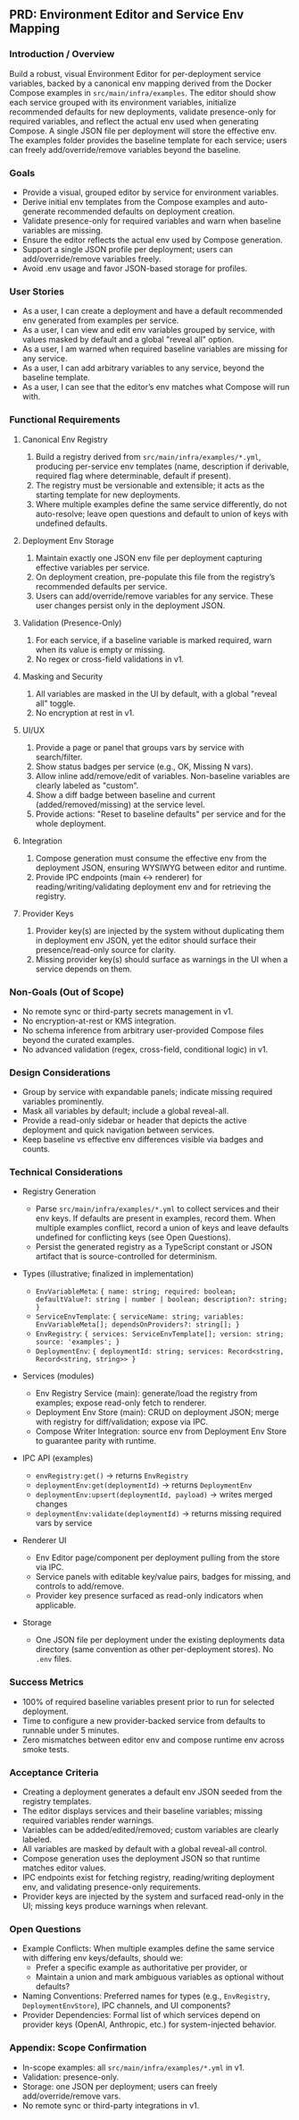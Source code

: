 ## PRD: Environment Editor and Service Env Mapping

### Introduction / Overview

Build a robust, visual Environment Editor for per-deployment service variables, backed by a canonical env mapping derived from the Docker Compose examples in `src/main/infra/examples`. The editor should show each service grouped with its environment variables, initialize recommended defaults for new deployments, validate presence-only for required variables, and reflect the actual env used when generating Compose. A single JSON file per deployment will store the effective env. The examples folder provides the baseline template for each service; users can freely add/override/remove variables beyond the baseline.

### Goals

- Provide a visual, grouped editor by service for environment variables.
- Derive initial env templates from the Compose examples and auto-generate recommended defaults on deployment creation.
- Validate presence-only for required variables and warn when baseline variables are missing.
- Ensure the editor reflects the actual env used by Compose generation.
- Support a single JSON profile per deployment; users can add/override/remove variables freely.
- Avoid .env usage and favor JSON-based storage for profiles.

### User Stories

- As a user, I can create a deployment and have a default recommended env generated from examples per service.
- As a user, I can view and edit env variables grouped by service, with values masked by default and a global "reveal all" option.
- As a user, I am warned when required baseline variables are missing for any service.
- As a user, I can add arbitrary variables to any service, beyond the baseline template.
- As a user, I can see that the editor’s env matches what Compose will run with.

### Functional Requirements

1. Canonical Env Registry
   1. Build a registry derived from `src/main/infra/examples/*.yml`, producing per-service env templates (name, description if derivable, required flag where determinable, default if present).
   2. The registry must be versionable and extensible; it acts as the starting template for new deployments.
   3. Where multiple examples define the same service differently, do not auto-resolve; leave open questions and default to union of keys with undefined defaults.

2. Deployment Env Storage
   1. Maintain exactly one JSON env file per deployment capturing effective variables per service.
   2. On deployment creation, pre-populate this file from the registry’s recommended defaults per service.
   3. Users can add/override/remove variables for any service. These user changes persist only in the deployment JSON.

3. Validation (Presence-Only)
   1. For each service, if a baseline variable is marked required, warn when its value is empty or missing.
   2. No regex or cross-field validations in v1.

4. Masking and Security
   1. All variables are masked in the UI by default, with a global "reveal all" toggle.
   2. No encryption at rest in v1.

5. UI/UX
   1. Provide a page or panel that groups vars by service with search/filter.
   2. Show status badges per service (e.g., OK, Missing N vars).
   3. Allow inline add/remove/edit of variables. Non-baseline variables are clearly labeled as "custom".
   4. Show a diff badge between baseline and current (added/removed/missing) at the service level.
   5. Provide actions: "Reset to baseline defaults" per service and for the whole deployment.

6. Integration
   1. Compose generation must consume the effective env from the deployment JSON, ensuring WYSIWYG between editor and runtime.
   2. Provide IPC endpoints (main ↔ renderer) for reading/writing/validating deployment env and for retrieving the registry.

7. Provider Keys
   1. Provider key(s) are injected by the system without duplicating them in deployment env JSON, yet the editor should surface their presence/read-only source for clarity.
   2. Missing provider key(s) should surface as warnings in the UI when a service depends on them.

### Non-Goals (Out of Scope)

- No remote sync or third-party secrets management in v1.
- No encryption-at-rest or KMS integration.
- No schema inference from arbitrary user-provided Compose files beyond the curated examples.
- No advanced validation (regex, cross-field, conditional logic) in v1.

### Design Considerations

- Group by service with expandable panels; indicate missing required variables prominently.
- Mask all variables by default; include a global reveal-all.
- Provide a read-only sidebar or header that depicts the active deployment and quick navigation between services.
- Keep baseline vs effective env differences visible via badges and counts.

### Technical Considerations

- Registry Generation
  - Parse `src/main/infra/examples/*.yml` to collect services and their env keys. If defaults are present in examples, record them. When multiple examples conflict, record a union of keys and leave defaults undefined for conflicting keys (see Open Questions).
  - Persist the generated registry as a TypeScript constant or JSON artifact that is source-controlled for determinism.

- Types (illustrative; finalized in implementation)
  - `EnvVariableMeta`: `{ name: string; required: boolean; defaultValue?: string | number | boolean; description?: string; }`
  - `ServiceEnvTemplate`: `{ serviceName: string; variables: EnvVariableMeta[]; dependsOnProviders?: string[]; }`
  - `EnvRegistry`: `{ services: ServiceEnvTemplate[]; version: string; source: 'examples'; }`
  - `DeploymentEnv`: `{ deploymentId: string; services: Record<string, Record<string, string>> }`

- Services (modules)
  - Env Registry Service (main): generate/load the registry from examples; expose read-only fetch to renderer.
  - Deployment Env Store (main): CRUD on deployment JSON; merge with registry for diff/validation; expose via IPC.
  - Compose Writer Integration: source env from Deployment Env Store to guarantee parity with runtime.

- IPC API (examples)
  - `envRegistry:get()` → returns `EnvRegistry`
  - `deploymentEnv:get(deploymentId)` → returns `DeploymentEnv`
  - `deploymentEnv:upsert(deploymentId, payload)` → writes merged changes
  - `deploymentEnv:validate(deploymentId)` → returns missing required vars by service

- Renderer UI
  - Env Editor page/component per deployment pulling from the store via IPC.
  - Service panels with editable key/value pairs, badges for missing, and controls to add/remove.
  - Provider key presence surfaced as read-only indicators when applicable.

- Storage
  - One JSON file per deployment under the existing deployments data directory (same convention as other per-deployment stores). No `.env` files.

### Success Metrics

- 100% of required baseline variables present prior to run for selected deployment.
- Time to configure a new provider-backed service from defaults to runnable under 5 minutes.
- Zero mismatches between editor env and compose runtime env across smoke tests.

### Acceptance Criteria

- Creating a deployment generates a default env JSON seeded from the registry templates.
- The editor displays services and their baseline variables; missing required variables render warnings.
- Variables can be added/edited/removed; custom variables are clearly labeled.
- All variables are masked by default with a global reveal-all control.
- Compose generation uses the deployment JSON so that runtime matches editor values.
- IPC endpoints exist for fetching registry, reading/writing deployment env, and validating presence-only requirements.
- Provider keys are injected by the system and surfaced read-only in the UI; missing keys produce warnings when relevant.

### Open Questions

- Example Conflicts: When multiple examples define the same service with differing env keys/defaults, should we:
  - Prefer a specific example as authoritative per provider, or
  - Maintain a union and mark ambiguous variables as optional without defaults?
- Naming Conventions: Preferred names for types (e.g., `EnvRegistry`, `DeploymentEnvStore`), IPC channels, and UI components?
- Provider Dependencies: Formal list of which services depend on provider keys (OpenAI, Anthropic, etc.) for system-injected behavior.

### Appendix: Scope Confirmation

- In-scope examples: all `src/main/infra/examples/*.yml` in v1.
- Validation: presence-only.
- Storage: one JSON per deployment; users can freely add/override/remove vars.
- No remote sync or third-party integrations in v1.
